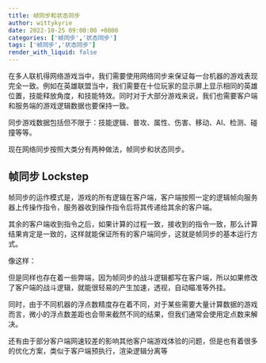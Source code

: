 ```yaml
---
title: 帧同步和状态同步
author: wittykyrie
date: 2022-10-25 09:00:00 +0800
categories: ['帧同步','状态同步']
tags: ['帧同步','状态同步']
render_with_liquid: false
---
```


在多人联机得网络游戏当中，我们需要使用网络同步来保证每一台机器的游戏表现完全一致。例如在英雄联盟当中，我们需要在十位玩家的显示屏上显示相同的英雄位置，技能释放角度，和技能特效。同时对于大部分游戏来说，我们也需要客户端和服务端的游戏逻辑数据也要保持一致。

同步游戏数据包括但不限于：技能逻辑、普攻、属性、伤害、移动、AI、检测、碰撞等等。

现在网络同步按照大类分有两种做法，帧同步和状态同步。

## 帧同步 Lockstep

帧同步的运作模式是，游戏的所有逻辑在客户端，客户端按照一定的逻辑帧向服务器上传操作指令，服务器收到操作指令后将其传递给其余的客户端。

其余的客户端收到指令之后，如果计算的过程一致，接收到的指令一致，那么计算结果肯定是一致的，这样就能保证所有的客户端同步，这就是帧同步的基本运行方式。

像这样：


但是同样也存在着一些弊端，因为帧同步的战斗逻辑都写在客户端，所以如果修改了客户端的战斗逻辑，就能很轻易的产生加速，透视，自动瞄准等外挂。

同时，由于不同机器的浮点数精度存在着不同，对于某些需要大量计算数据的游戏而言，微小的浮点数差距也会带来截然不同的结果，但我们通常会使用定点数来解决。

还有由于部分客户端网速较差的影响其他客户端游戏体验的问题，但是也有着很多的优化方案，类似于客户端预执行，渲染逻辑分离等



